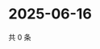 # 2025-06-16

共 0 条

<!-- BEGIN ZHIHUVIDEO -->
<!-- 最后更新时间 Mon Jun 16 2025 05:10:06 GMT+0800 (China Standard Time) -->

<!-- END ZHIHUVIDEO -->
